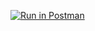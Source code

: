 [![Run in Postman](https://run.pstmn.io/button.svg)](https://app.getpostman.com/run-collection/3c01b77399c932e176da#?env%5BHW0%5D=W3siZGVzY3JpcHRpb24iOnsiY29udGVudCI6IiIsInR5cGUiOiJ0ZXh0L3BsYWluIn0sInZhbHVlIjoiVHVyaW5nIiwia2V5IjoiYm9va190aXRsZSIsImVuYWJsZWQiOnRydWV9LHsidmFsdWUiOiJDOVdRYm00b3ZGb0MiLCJrZXkiOiJpZCIsImVuYWJsZWQiOnRydWV9XQ==)
